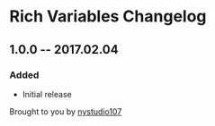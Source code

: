 # Rich Variables Changelog

## 1.0.0 -- 2017.02.04
### Added
* Initial release

Brought to you by [nystudio107](https://nystudio107.com)
